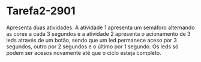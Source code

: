 # Tarefa2-2901
Apresenta duas atividades. A atividade 1 apresenta um semáforo alternando as cores a cada 3 segundos e a atividade 2 apresenta o acionamento de 3 leds através de um botão, sendo que um led permanece aceso por 3 segundos, outro por 2 segundos e o último por 1 segundo. Os leds só podem ser acesos novamente até que o ciclo esteja completo.

